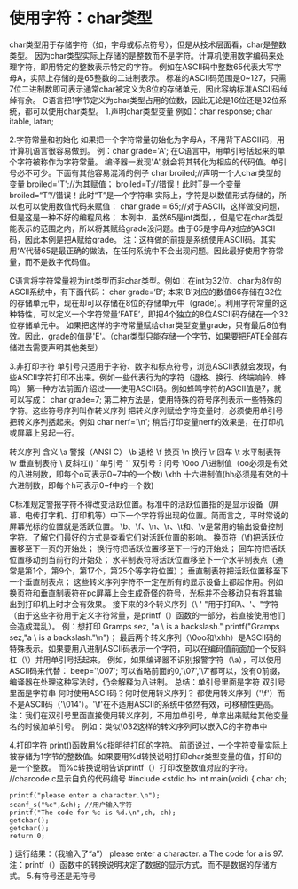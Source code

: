 # 使用字符：char类型
char类型用于存储字符（如，字母或标点符号），但是从技术层面看，char是整数类型。
因为char类型实际上存储的是整数而不是字符。计算机使用数字编码来处理字符，即用特定的整数表示特定的字符。
例如在ASCⅡ码中整数65代表大写字母A，实际上存储的是65整数的二进制表示。
标准的ASCⅡ码范围是0~127，只需7位二进制数即可表示通常char被定义为8位的存储单元，因此容纳标准ASCⅡ码绰绰有余。
C语言把1字节定义为char类型占用的位数，因此无论是16位还是32位系统，都可以使用char类型。
1.声明char类型变量
例如：char response;
char itable, latan;

2.字符常量和初始化
如果把一个字符常量初始化为字母A，不用背下ASCⅡ码，用计算机语言很容易做到。
例：char grade='A';
在C语言中，用单引号括起来的单个字符被称作为字符常量。
编译器一发现'A',就会将其转化为相应的代码值。单引号必不可少。下面有其他容易混淆的例子
char broiled;//声明一个人char类型的变量
broiled='T';//为其赋值；
broiled=T;//错误！此时T是一个变量
broiled=“T”//错误！此时“T”是一个字符串
实际上，字符是以数值形式存储的，所以也可以使用数值代码来赋值：
char grade = 65;//对于ASCⅡ，这样做没问题，但是这是一种不好的编程风格；
本例中，虽然65是int类型，，但是它在char类型能表示的范围之内，所以将其赋给grade没问题。由于65是字母A对应的ASCⅡ码，因此本例是把A赋给grade。
注：这样做的前提是系统使用ASCⅡ码。其实用‘A’代替65是最正确的做法，在任何系统中不会出现问题。因此最好使用字符常量，而不是数字代码值。

C语言将字符常量视为int类型而非char类型。例如：在int为32位、char为8位的ASCⅡ系统中，有下面代码：
char grade=‘B';
本来'B'对应的数值66存储在32位的存储单元中，现在却可以存储在8位的存储单元中（grade）。利用字符常量的这种特性，可以定义一个字符常量‘FATE’，即把4个独立的8位ASCⅡ码存储在一个32位存储单元中。
如果把这样的字符常量赋给char类型变量grade，只有最后8位有效。因此，grade的值是'E'。（char类型只能存储一个字节，如果要把FATE全部存储进去需要声明其他类型）

3.非打印字符
单引号只适用于字符、数字和标点符号，浏览ASCII表就会发现，有些ASCII字符打印不出来。例如一些代表行为的字符（退格、换行、终端响铃、蜂鸣）
第一种方法前面介绍过——使用ASCII码。例如蜂鸣字符的ASCII值是7，就可以写成：
char grade=7;
第二种方法是，使用特殊的符号序列表示一些特殊的字符。这些符号序列叫作转义序列
把转义序列赋给字符变量时，必须使用单引号把转义序列括起来。例如
char nerf='\n';
稍后打印变量nerf的效果是，在打印机或屏幕上另起一行。

转义序列                         含义
\a                             警报（ANSI C）
\b                             退格
\f                             换页
\n                             换行
\r                             回车
\t                             水平制表符
\v                             垂直制表符
\\                             反斜杠(\)
\'                             单引号
\''                            双引号
\?                             问号
\0oo                           八进制值（oo必须是有效的八进制数，即每个o可表示0~7中的一个数)
\xhh                           十六进制值(hh必须是有效的十六进制数，即每个h可表示0~f中的一个数)

C标准规定警报字符不得改变活跃位置。标准中的活跃位置指的是显示设备（屏幕、电传打字机、打印机等）中下一个字符将出现的位置。简而言之，平时常说的屏幕光标的位置就是活跃位置。
\b、\f、\n、\r、\t和、\v是常用的输出设备控制字符。了解它们最好的方式是查看它们对活跃位置的影响。
换页符（\f)把活跃位置移至下一页的开始处；
换行符把活跃位置移至下一行的开始处；
回车符把活跃位置移动到当前行的开始处；
水平制表符将活跃位置移至下一个水平制表点（通常是第1个，第9个，第17个，第25个等字符位置）；
垂直制表符把活跃位置移至下一个垂直制表点；
这些转义序列字符不一定在所有的显示设备上都起作用。例如换页符和垂直制表符在pc屏幕上会生成奇怪的符号，光标并不会移动只有将其输出到打印机上时才会有效果。
接下来的3个转义序列（\\ \' \"用于打印\、'、"字符（由于这些字符用于定义字符常量，是printf（）函数的一部分，若直接使用他们会造成混乱）。
例：想打印 Gramps sez, "a \ is a backslash."
printf("Gramps sez,\"a \\ is a backslash.\"\n")；
最后两个转义序列（\0oo和\xhh）是ASCII码的特殊表示。如果要用八进制ASCII码表示一个字符，可以在编码值前面加一个反斜杠（\）并用单引号括起来。
例如，如果编译器不识别报警字符（\a），可以使用ASCII码来代替：
beep='\007';
可以省略前面的0,'\07','\7'都可以，没有0前缀，编译器在处理这种写法时，仍会解释为八进制。 
总结：单引号里面是字符 双引号里面是字符串
何时使用ASCII码？何时使用转义序列？
都使用转义序列（'\f'）而不是ASCII码（'\014'）。'\f'在不适用ASCII的系统中依然有效，可移植性更高。
注：我们在双引号里面直接使用转义序列，不用加单引号，单拿出来赋给其他变量名的时候加单引号。
例如：类似\032这样的转义序列可以嵌入C的字符串中

4.打印字符
print()函数用%c指明待打印的字符。
前面说过，一个字符变量实际上被存储为1字节的整数值。如果要用%d转换说明打印char类型变量的值，打印的是一个整数。
而%c转换说明告诉printf（）打印改整数值对应的字符。
//charcode.c显示自负的代码编号
#include <stdio.h>
int main(void)
{
	char ch;

	printf("please enter a character.\n");
	scanf_s("%c",&ch); //用户输入字符
	printf("The code for %c is %d.\n",ch, ch);
	getchar();
	getchar();
	return 0;
}
运行结果：（我输入了“a”）
please enter a character.
a 
The code for a is 97.
注：printf（）函数中的转换说明决定了数据的显示方式，而不是数据的存储方式。
5.有符号还是无符号
